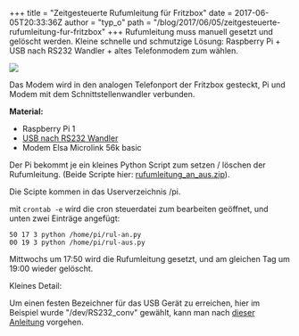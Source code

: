 +++
title = "Zeitgesteuerte Rufumleitung für Fritzbox"
date = 2017-06-05T20:33:36Z
author = "typ_o"
path = "/blog/2017/06/05/zeitgesteuerte-rufumleitung-fur-fritzbox"
+++
Rufumleitung muss manuell gesetzt und gelöscht werden. Kleine schnelle
und schmutzige Lösung: Raspberry Pi + USB nach RS232 Wandler + altes
Telefonmodem zum wählen.

[![](/media/dialer_kl.serendipityThumb.jpg)](/media/dialer.jpg)

Das Modem wird in den analogen Telefonport der Fritzbox gesteckt, Pi und
Modem mit dem Schnittstellenwandler verbunden.

**Material:**

- Raspberry Pi 1
- [USB nach RS232
  Wandler](https://www.reichelt.de/USB-Konverter/DELOCK-61308/3/index.html?ACTION=3&GROUPID=6105&ARTICLE=180183&OFFSET=75&)
- Modem Elsa Microlink 56k basic

Der Pi bekommt je ein kleines Python Script zum setzen / löschen der
Rufumleitung. (Beide Scripte hier:
[rufumleitung_an_aus.zip](/media/rufumleitung_an_aus.zip "rufumleitung_an_aus.zip")).

Die Scipte kommen in das Userverzeichnis /pi.

mit `crontab -e` wird die cron steuerdatei zum bearbeiten geöffnet, und unten zwei
Einträge angefügt:

```
50 17 3 python /home/pi/rul-an.py
00 19 3 python /home/pi/rul-aus.py
```

Mittwochs um 17:50 wird die Rufumleitung gesetzt, und am gleichen Tag um
19:00 wieder gelöscht.

Kleines Detail:

Um einen festen Bezeichner für das USB Gerät zu erreichen, hier im
Beispiel wurde "/dev/RS232_conv" gewählt, kann man nach [dieser
Anleitung](https://rolfblijleven.blogspot.de/2015/02/howto-persistent-device-names-on.html)
vorgehen.
